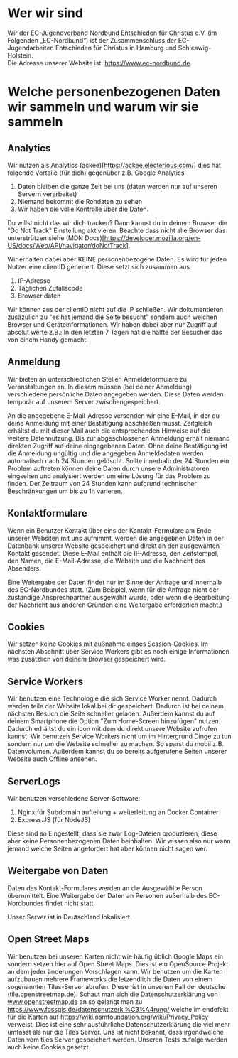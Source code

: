 # Wer wir sind

Wir der EC-Jugendverband Nordbund Entschieden für Christus e.V. (im Folgenden „EC-Nordbund“) ist der Zusammenschluss der EC-Jugendarbeiten Entschieden für Christus in Hamburg und Schleswig-Holstein.  
Die Adresse unserer Website ist: https://www.ec-nordbund.de.

# Welche personenbezogenen Daten wir sammeln und warum wir sie sammeln

## Analytics
Wir nutzen als Analytics (ackee)[https://ackee.electerious.com/] dies hat folgende Vortaile (für dich) gegenüber z.B. Google Analytics

1. Daten bleiben die ganze Zeit bei uns (daten werden nur auf unseren Servern verarbeitet)
2. Niemand bekommt die Rohdaten zu sehen
3. Wir haben die volle Kontrolle über die Daten.

Du willst nicht das wir dich tracken? Dann kannst du in deinem Browser die "Do Not Track" Einstellung aktivieren. Beachte dass nicht alle Browser das unterstrützen siehe (MDN Docs)[https://developer.mozilla.org/en-US/docs/Web/API/navigator/doNotTrack].

Wir erhalten dabei aber KEINE personenbezogene Daten. Es wird für jeden Nutzer eine clientID generiert. Diese setzt sich zusammen aus

1. IP-Adresse
2. Täglichen Zufallscode
3. Browser daten

Wir können aus der clientID nicht auf die IP schließen. Wir dokumentieren zusäzulich zu "es hat jemand die Seite besucht" sondern auch welchen Browser und Geräteinformationen. Wir haben dabei aber nur Zugriff auf absolut werte z.B.: In den letzten 7 Tagen hat die hälfte der Besucher das von einem Handy gemacht.

## Anmeldung

Wir bieten an unterschiedlichen Stellen Anmeldeformulare zu Veranstaltungen an. In diesem müssen (bei deiner Anmeldung) verschiedene persönliche Daten angegeben werden. Diese Daten werden temporär auf unserem Server zwischengespeichert.

An die angegebene E-Mail-Adresse versenden wir eine E-Mail, in der du deine Anmeldung mit einer Bestätigung abschließen musst. Zeitgleich erhältst du mit dieser Mail auch die entsprechenden Hinweise auf die weitere Datennutzung. Bis zur abgeschlossenen Anmeldung erhält niemand direkten Zugriff auf deine eingegebenen Daten. Ohne deine Bestätigung ist die Anmeldung ungültig und die angegeben Anmeldedaten werden automatisch nach 24 Stunden gelöscht. Sollte innerhalb der 24 Stunden ein Problem auftreten können deine Daten durch unsere Administratoren eingsehen und analysiert werden um eine Lösung für das Problem zu finden. Der Zeitraum von 24 Stunden kann aufgrund technischer Beschränkungen um bis zu 1h varieren.

## Kontaktformulare

Wenn ein Benutzer Kontakt über eins der Kontakt-Formulare am Ende unserer Websiten mit uns aufnimmt, werden die angegebnen Daten in der Datenbank unserer Website gespeichert und direkt an den ausgewähten Kontakt gesendet. Diese E-Mail enthält die IP-Adresse, den Zeitstempel, den Namen, die E-Mail-Adresse, die Website und die Nachricht des Absenders.

Eine Weitergabe der Daten findet nur im Sinne der Anfrage und innerhalb des EC-Nordbundes statt. (Zum Beispiel, wenn für die Anfrage nicht der zuständige Ansprechpartner ausgewählt wurde, oder wenn die Bearbeitung der Nachricht aus anderen Gründen eine Weitergabe erforderlich macht.)

## Cookies

Wir setzen keine Cookies mit außnahme einses Session-Cookies. Im nächsten Abschnitt über Service Workers gibt es noch einige Informationen was zusätzlich von deinem Browser gespeichert wird.

## Service Workers

Wir benutzen eine Technologie die sich Service Worker nennt. Dadurch werden teile der Website lokal bei dir gespeichert. Dadurch ist bei deinem nächsten Besuch die Seite schneller geladen. Außerdem kannst du auf deinem Smartphone die Option "Zum Home-Screen hinzufügen" nutzen. Dadurch erhältst du ein icon mit dem du direkt unsere Website aufrufen kannst. Wir benutzen Service Workers nicht um im Hintergrund Dinge zu tun sondern nur um die Website schneller zu machen. So sparst du mobil z.B. Datenvolumen. Außerdem kannst du so bereits aufgerufene Seiten unserer Website auch Offline ansehen.

## ServerLogs

Wir benutzen verschiedene Server-Software:

1. Nginx für Subdomain aufteilung + weiterleitung an Docker Container
2. Express.JS (für NodeJS)

Diese sind so Eingestellt, dass sie zwar Log-Dateien produzieren, diese aber keine Personenbezogenen Daten beinhalten. Wir wissen also nur wann jemand welche Seiten angefordert hat aber können nicht sagen wer.

## Weitergabe von Daten

Daten des Kontakt-Formulares werden an die Ausgewählte Person übernmittelt.
Eine Weitergabe der Daten an Personen außerhalb des EC-Nordbundes findet nicht statt.

Unser Server ist in Deutschland lokalisiert.

## Open Street Maps
Wir benutzen bei unseren Karten nicht wie häufig üblich Google Maps ein sondern setzen hier auf Open Street Maps. Dies ist ein OpenSource Projekt an dem jeder änderungen Vorschlagen kann. Wir benutzen um die Karten aufzubauen mehrere Frameworks die letzendlich die Daten von einem sogenannten Tiles-Server abrufen. Dieser ist in unserem Fall der deutsche (tile.openstreetmap.de). Schaut man sich die Datenschutzerklärung von www.openstreetmap.de an so gelangt man zu https://www.fossgis.de/datenschutzerkl%C3%A4rung/ welche im endefekt für die Karten auf https://wiki.osmfoundation.org/wiki/Privacy_Policy verweist. Dies ist eine sehr ausführliche Datenschutzerklärung die viel mehr umfasst als nur die Tiles Server. Uns ist nicht bekannt, dass irgendwelche Daten vom tiles Server gespeichert werden. Unseren Tests zufolge werden auch keine Cookies gesetzt.
